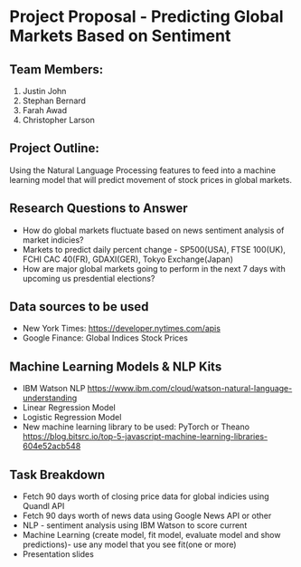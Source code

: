 # Project Proposal - Predicting Global Markets Based on Sentiment

## Team Members:
1) Justin John  
2) Stephan Bernard   
2) Farah Awad  
3) Christopher Larson   

## Project Outline: 
Using the Natural Language Processing features to feed into a machine learning model that will predict movement of stock prices in global markets. 

## Research Questions to Answer

- How do global markets fluctuate based on news sentiment analysis of market indicies?
- Markets to predict daily percent change - SP500(USA), FTSE 100(UK), FCHI CAC 40(FR), GDAXI(GER), Tokyo Exchange(Japan)
- How are major global markets going to perform in the next 7 days with upcoming us presdential elections?

## Data sources to be used
- New York Times: https://developer.nytimes.com/apis
- Google Finance: Global Indices Stock Prices


## Machine Learning Models & NLP Kits
 - IBM Watson NLP https://www.ibm.com/cloud/watson-natural-language-understanding
 - Linear Regression Model 
 - Logistic Regression Model 
 - New machine learning library to be used: PyTorch or Theano https://blog.bitsrc.io/top-5-javascript-machine-learning-libraries-604e52acb548

## Task Breakdown
- Fetch 90 days worth of closing price data for global indicies using Quandl API
- Fetch 90 days worth of news data using Google News API or other
- NLP - sentiment analysis using IBM Watson to score current
- Machine Learning (create model, fit model, evaluate model and show predictions)- use any model that you see fit(one or more)
- Presentation slides 
